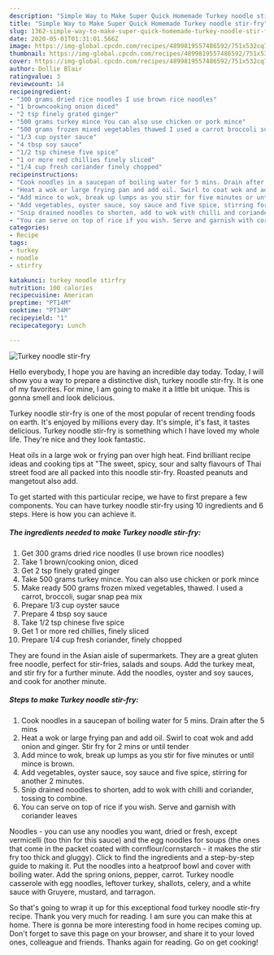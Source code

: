 ```yaml
---
description: "Simple Way to Make Super Quick Homemade Turkey noodle stir-fry"
title: "Simple Way to Make Super Quick Homemade Turkey noodle stir-fry"
slug: 1362-simple-way-to-make-super-quick-homemade-turkey-noodle-stir-fry
date: 2020-05-01T01:31:01.566Z
image: https://img-global.cpcdn.com/recipes/4899819557486592/751x532cq70/turkey-noodle-stir-fry-recipe-main-photo.jpg
thumbnail: https://img-global.cpcdn.com/recipes/4899819557486592/751x532cq70/turkey-noodle-stir-fry-recipe-main-photo.jpg
cover: https://img-global.cpcdn.com/recipes/4899819557486592/751x532cq70/turkey-noodle-stir-fry-recipe-main-photo.jpg
author: Dollie Blair
ratingvalue: 3
reviewcount: 14
recipeingredient:
- "300 grams dried rice noodles I use brown rice noodles"
- "1 browncooking onion diced"
- "2 tsp finely grated ginger"
- "500 grams turkey mince You can also use chicken or pork mince"
- "500 grams frozen mixed vegetables thawed I used a carrot broccoli sugar snap pea mix"
- "1/3 cup oyster sauce"
- "4 tbsp soy sauce"
- "1/2 tsp chinese five spice"
- "1 or more red chillies finely sliced"
- "1/4 cup fresh coriander finely chopped"
recipeinstructions:
- "Cook noodles in a saucepan of boiling water for 5 mins. Drain after the 5 mins"
- "Heat a wok or large frying pan and add oil. Swirl to coat wok and add onion and ginger. Stir fry for 2 mins or until tender"
- "Add mince to wok, break up lumps as you stir for five minutes or until mince is brown."
- "Add vegetables, oyster sauce, soy sauce and five spice, stirring for another 2 minutes."
- "Snip drained noodles to shorten, add to wok with chilli and coriander, tossing to combine."
- "You can serve on top of rice if you wish. Serve and garnish with coriander leaves"
categories:
- Recipe
tags:
- turkey
- noodle
- stirfry

katakunci: turkey noodle stirfry 
nutrition: 100 calories
recipecuisine: American
preptime: "PT14M"
cooktime: "PT34M"
recipeyield: "1"
recipecategory: Lunch

---
```



![Turkey noodle stir-fry](https://img-global.cpcdn.com/recipes/4899819557486592/751x532cq70/turkey-noodle-stir-fry-recipe-main-photo.jpg)

Hello everybody, I hope you are having an incredible day today. Today, I will show you a way to prepare a distinctive dish, turkey noodle stir-fry. It is one of my favorites. For mine, I am going to make it a little bit unique. This is gonna smell and look delicious.

Turkey noodle stir-fry is one of the most popular of recent trending foods on earth. It's enjoyed by millions every day. It's simple, it's fast, it tastes delicious. Turkey noodle stir-fry is something which I have loved my whole life. They're nice and they look fantastic.

Heat oils in a large wok or frying pan over high heat. Find brilliant recipe ideas and cooking tips at &#34;The sweet, spicy, sour and salty flavours of Thai street food are all packed into this noodle stir-fry. Roasted peanuts and mangetout also add.


To get started with this particular recipe, we have to first prepare a few components. You can have turkey noodle stir-fry using 10 ingredients and 6 steps. Here is how you can achieve it.

<!--inarticleads1-->

##### The ingredients needed to make Turkey noodle stir-fry:

1. Get 300 grams dried rice noodles (I use brown rice noodles)
1. Take 1 brown/cooking onion, diced
1. Get 2 tsp finely grated ginger
1. Take 500 grams turkey mince. You can also use chicken or pork mince
1. Make ready 500 grams frozen mixed vegetables, thawed. I used a carrot, broccoli, sugar snap pea mix
1. Prepare 1/3 cup oyster sauce
1. Prepare 4 tbsp soy sauce
1. Take 1/2 tsp chinese five spice
1. Get 1 or more red chillies, finely sliced
1. Prepare 1/4 cup fresh coriander, finely chopped


They are found in the Asian aisle of supermarkets. They are a great gluten free noodle, perfect for stir-fries, salads and soups. Add the turkey meat, and stir fry for a further minute. Add the noodles, oyster and soy sauces, and cook for another minute. 

<!--inarticleads2-->

##### Steps to make Turkey noodle stir-fry:

1. Cook noodles in a saucepan of boiling water for 5 mins. Drain after the 5 mins
1. Heat a wok or large frying pan and add oil. Swirl to coat wok and add onion and ginger. Stir fry for 2 mins or until tender
1. Add mince to wok, break up lumps as you stir for five minutes or until mince is brown.
1. Add vegetables, oyster sauce, soy sauce and five spice, stirring for another 2 minutes.
1. Snip drained noodles to shorten, add to wok with chilli and coriander, tossing to combine.
1. You can serve on top of rice if you wish. Serve and garnish with coriander leaves


Noodles - you can use any noodles you want, dried or fresh, except vermicelli (too thin for this sauce) and the egg noodles for soups (the ones that come in the packet coated with cornflour/cornstarch - it makes the stir fry too thick and gluggy). Click to find the ingredients and a step-by-step guide to making it. Put the noodles into a heatproof bowl and cover with boiling water. Add the spring onions, pepper, carrot. Turkey noodle casserole with egg noodles, leftover turkey, shallots, celery, and a white sauce with Gruyere, mustard, and tarragon. 

So that's going to wrap it up for this exceptional food turkey noodle stir-fry recipe. Thank you very much for reading. I am sure you can make this at home. There is gonna be more interesting food in home recipes coming up. Don't forget to save this page on your browser, and share it to your loved ones, colleague and friends. Thanks again for reading. Go on get cooking!
